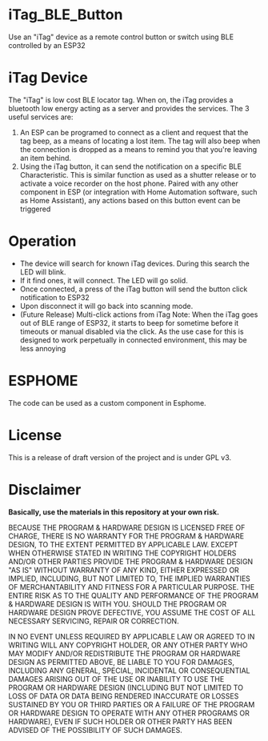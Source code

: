 # iTag_BLE_Button
Use an "iTag" device as a remote control button or switch using BLE controlled by an ESP32  

# iTag Device
The "iTag" is low cost BLE locator tag.  When on, the iTag provides a bluetooth low energy acting as a server and provides the services.
The 3 useful services are:
1. An ESP can be programed to connect as a client and request that the tag beep, as a means of locating a lost item.  The tag will also beep when the connection is dropped as a means to remind you that you're leaving an item behind.
2. Using the iTag button, it can send the notification on a specific BLE Characteristic.  This is similar function as used as a shutter release or to activate a voice recorder on the host phone. Paired with any other component in ESP (or integration with Home Automation software, such as Home Assistant), any actions based on this button event can be triggered

# Operation
- The device will search for known iTag devices.  During this search the LED will blink.
- If it find ones, it will connect.  The LED will go solid. 
- Once connected, a press of the iTag button will send the button click notification to ESP32
- Upon disconnect it will go back into scanning mode.
- (Future Release) Multi-click actions from iTag
Note: When the iTag goes out of BLE range of ESP32, it starts to beep for sometime before it timeouts or manual disabled via the click. As the use case for this is designed to work perpetually in connected environment, this may be less annoying 

# ESPHOME
The code can be used as a custom component in Esphome. 

# License
This is a release of draft version of the project and is under GPL v3.  

# Disclaimer

**Basically, use the materials in this repository at your own risk.**

BECAUSE THE PROGRAM & HARDWARE DESIGN IS LICENSED FREE OF CHARGE, THERE IS NO WARRANTY FOR THE PROGRAM & HARDWARE 
DESIGN, TO THE EXTENT PERMITTED BY APPLICABLE LAW. EXCEPT WHEN OTHERWISE STATED IN WRITING THE COPYRIGHT HOLDERS 
AND/OR OTHER PARTIES PROVIDE THE PROGRAM & HARDWARE DESIGN "AS IS" WITHOUT WARRANTY OF ANY KIND, EITHER EXPRESSED
OR IMPLIED, INCLUDING, BUT NOT LIMITED TO, THE IMPLIED WARRANTIES OF MERCHANTABILITY AND FITNESS FOR A 
PARTICULAR PURPOSE. THE ENTIRE RISK AS TO THE QUALITY AND PERFORMANCE OF THE PROGRAM & HARDWARE DESIGN IS WITH 
YOU. SHOULD THE PROGRAM OR HARDWARE DESIGN PROVE DEFECTIVE, YOU ASSUME THE COST OF ALL NECESSARY SERVICING, 
REPAIR OR CORRECTION.

IN NO EVENT UNLESS REQUIRED BY APPLICABLE LAW OR AGREED TO IN WRITING WILL ANY COPYRIGHT HOLDER, OR ANY OTHER 
PARTY WHO MAY MODIFY AND/OR REDISTRIBUTE THE PROGRAM OR HARDWARE DESIGN AS PERMITTED ABOVE, BE LIABLE TO YOU 
FOR DAMAGES, INCLUDING ANY GENERAL, SPECIAL, INCIDENTAL OR CONSEQUENTIAL DAMAGES ARISING OUT OF THE USE OR 
INABILITY TO USE THE PROGRAM OR HARDWARE DESIGN (INCLUDING BUT NOT LIMITED TO LOSS OF DATA OR DATA BEING RENDERED
INACCURATE OR LOSSES SUSTAINED BY YOU OR THIRD PARTIES OR A FAILURE OF THE PROGRAM OR HARDWARE DESIGN TO OPERATE
WITH ANY OTHER PROGRAMS OR HARDWARE), EVEN IF SUCH HOLDER OR OTHER PARTY HAS BEEN ADVISED OF THE POSSIBILITY OF
SUCH DAMAGES.

